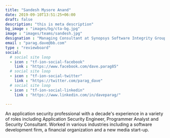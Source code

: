 ```yaml
---
title: "Sandesh Mysore Anand"
date: 2019-09-10T13:51:25+06:00
draft: false
description: "this is meta description"
bg_image : "images/bg/cta-bg.jpg"
image : "images/teams/sandesh.jpg"
designation : "Managing Consultant at Synopsys Software Integrity Group"
email : "parag.dave@bb.com"
type : "reviewboard"
social:
  # social site loop
  - icon : "tf-ion-social-facebook"
    link : "https://www.facebook.com/dave.parag85"
  # social site loop
  - icon : "tf-ion-social-twitter"
    link : "https://twitter.com/parag_dave"
  # social site loop
  - icon : "tf-ion-social-linkedin"
    link : "https://www.linkedin.com/in/daveparag/"

---
```


An application security professional with a decade's experience in a variety of roles including Application Security Engineer, Programmer Analyst and Security Consultant. Worked in various industries including a software development firm, a financial organization and a new media start-up.